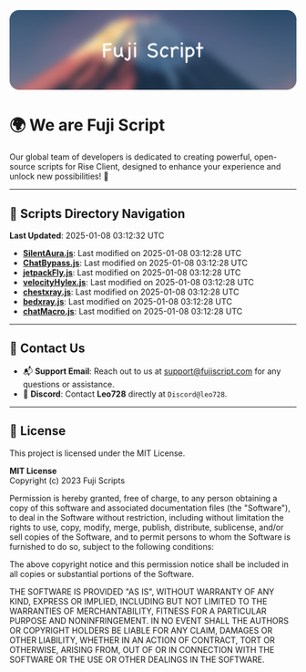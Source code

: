 ![Banner](.github/b.webp)

# 🌍 **We are Fuji Script**

Our global team of developers is dedicated to creating powerful, open-source scripts for Rise Client, designed to enhance your experience and unlock new possibilities! 🌟

---
<!-- SCRIPTS_NAVIGATION_START -->
## 📂 **Scripts Directory Navigation**

**Last Updated**: 2025-01-08 03:12:32 UTC

- **[SilentAura.js](scripts/SilentAura.js)**: Last modified on 2025-01-08 03:12:28 UTC
- **[ChatBypass.js](scripts/ChatBypass.js)**: Last modified on 2025-01-08 03:12:28 UTC
- **[jetpackFly.js](scripts/jetpackFly.js)**: Last modified on 2025-01-08 03:12:28 UTC
- **[velocityHylex.js](scripts/velocityHylex.js)**: Last modified on 2025-01-08 03:12:28 UTC
- **[chestxray.js](scripts/chestxray.js)**: Last modified on 2025-01-08 03:12:28 UTC
- **[bedxray.js](scripts/bedxray.js)**: Last modified on 2025-01-08 03:12:28 UTC
- **[chatMacro.js](scripts/chatMacro.js)**: Last modified on 2025-01-08 03:12:28 UTC

<!-- SCRIPTS_NAVIGATION_END -->

---

## 💬 **Contact Us**  
- 📬 **Support Email**: Reach out to us at [support@fujiscript.com](mailto:support@fujiscript.com) for any questions or assistance.  
- 💬 **Discord**: Contact **Leo728** directly at `Discord@leo728`.

---

## 📜 **License**

This project is licensed under the MIT License.  

**MIT License**  
Copyright (c) 2023 Fuji Scripts  

Permission is hereby granted, free of charge, to any person obtaining a copy of this software and associated documentation files (the "Software"), to deal in the Software without restriction, including without limitation the rights to use, copy, modify, merge, publish, distribute, sublicense, and/or sell copies of the Software, and to permit persons to whom the Software is furnished to do so, subject to the following conditions:  

The above copyright notice and this permission notice shall be included in all copies or substantial portions of the Software.  

THE SOFTWARE IS PROVIDED "AS IS", WITHOUT WARRANTY OF ANY KIND, EXPRESS OR IMPLIED, INCLUDING BUT NOT LIMITED TO THE WARRANTIES OF MERCHANTABILITY, FITNESS FOR A PARTICULAR PURPOSE AND NONINFRINGEMENT. IN NO EVENT SHALL THE AUTHORS OR COPYRIGHT HOLDERS BE LIABLE FOR ANY CLAIM, DAMAGES OR OTHER LIABILITY, WHETHER IN AN ACTION OF CONTRACT, TORT OR OTHERWISE, ARISING FROM, OUT OF OR IN CONNECTION WITH THE SOFTWARE OR THE USE OR OTHER DEALINGS IN THE SOFTWARE.  
